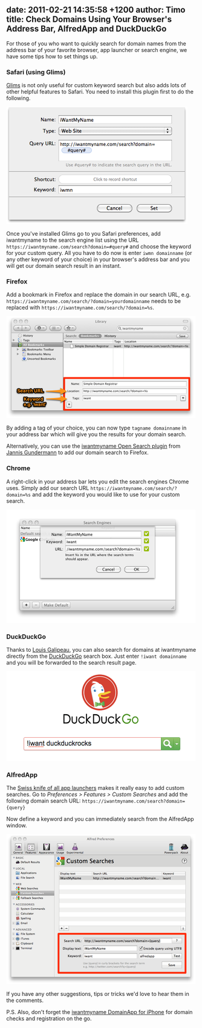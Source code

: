 date: 2011-02-21 14:35:58 +1200
author: Timo
title: Check Domains Using Your Browser's Address Bar, AlfredApp and DuckDuckGo
----

For those of you who want to quickly search for domain names from the address bar of your favorite browser, app launcher or search engine, we have some tips how to set things up.

### Safari (using Glims)

[Glims](http://www.machangout.com/) is not only useful for custom keyword search but also adds lots of other helpful features to Safari. You need to install this plugin first to do the following.

![search-domain-glims.png](/media/2011-02-21-search-domain-glims.png)

Once you've installed Glims go to you Safari preferences, add iwantmyname to the search engine list using the URL `https://iwantmyname.com/search?domain=#query#` and choose the keyword for your custom query. All you have to do now is enter `iwmn domainname` (or any other keyword of your choice) in your browser's address bar and you will get our domain search result in an instant.

### Firefox

Add a bookmark in Firefox and replace the domain in our search URL, e.g. `https://iwantmyname.com/search/?domain=yourdomainname` needs to be replaced with `https://iwantmyname.com/search/?domain=%s`.

![firefox-custom-search-add.png](/media/2011-02-21-firefox-custom-search-add.png)

By adding a tag of your choice, you can now type `tagname domainname` in your address bar which will give you the results for your domain search.

Alternatively, you can use the [iwantmyname Open Search plugin](http://mycroft.mozdev.org/search-engines.html?category=29) from [Jannis Gundermann](http://www.jannisgundermann.com) to add our domain search to Firefox.

### Chrome

A right-click in your address bar lets you edit the search engines Chrome uses. Simply add our search URL `https://iwantmyname.com/search/?domain=%s` and add the keyword you would like to use for your custom search.

![google-chrome-domain-search-iwantmyname.png](/media/2011-02-21-google-chrome-domain-search-iwantmyname.png)

### DuckDuckGo

Thanks to [Louis Galipeau](https://twitter.com/muloka), you can also search for domains at iwantmyname directly from the [DuckDuckGo](http://duckduckgo.com) search box. Just enter `!iwant domainname` and you will be forwarded to the search result page.

![duckduckgo-domain-search.png](/media/2011-02-21-duckduckgo-domain-search.png)

### AlfredApp

The [Swiss knife of all app launchers](http://alfredapp.com) makes it really easy to add custom searches. Go to *Preferences &gt; Features &gt; Custom Searches* and add the following domain search URL: `https://iwantmyname.com/search?domain={query}`

Now define a keyword and you can immediately search from the AlfredApp window.

![alfred-app-domain-search.png](/media/2011-02-21-alfred-app-domain-search.png)


If you have any other suggestions, tips or tricks we'd love to hear them in the comments.

P.S. Also, don't forget the [iwantmyname DomainApp for iPhone](https://iwantmyname.com/iphone) for domain checks and registration on the go.
